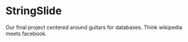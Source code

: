 # StringSlide
Our final project centered around guitars for databases. Think wikipedia meets facebook. 
